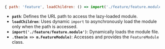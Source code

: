 
```js
{ path: 'feature', loadChildren: () => import('./feature/feature.module').then(m => m.FeatureModule) }
```


- **`path`**: Defines the URL path to access the lazy-loaded module.
- **`loadChildren`**: Uses dynamic `import` to asynchronously load the module only when the path is accessed.
- **`import('./feature/feature.module')`**: Dynamically loads the module file.
- **`.then(m => m.FeatureModule)`**: Accesses and provides the `FeatureModule` class.


